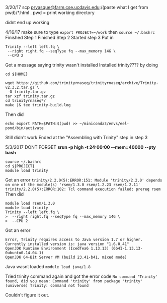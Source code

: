 3/20/17
scp prvasque@farm.cse.ucdavis.edu:/(paste what I get from pwd)/*.html .
pwd = print working directory

didnt end up working

4/16/17
make sure to type
`export PROJECT=~/work`
then
`source ~/.bashrc`
Finished Step 1
Finished Step 2
Started step 3
Put in 
```
Trinity --left left.fq \
 --right right.fq --seqType fq --max_memory 14G \
 --CPU 2
 ```
Got a message saying trinity wasn't installed
Installed trinity???? by doing
```
cd ${HOME}

wget https://github.com/trinityrnaseq/trinityrnaseq/archive/Trinity-v2.3.2.tar.gz \
 -O trinity.tar.gz
tar xzf trinity.tar.gz
cd trinityrnaseq*/
make |& tee trinity-build.log
```
Then did
```
echo export PATH=$PATH:$(pwd) >> ~/miniconda3/envs/eel-pond/bin/activate
```
Still didn't work
Ended at the "Assembling with Trinity" step in step 3

5/3/2017
DONT FORGET
**srun -p high -t 24:00:00 --mem=40000 --pty bash**

```
source ~/.bashrc
cd ${PROJECT}
module load trinity
```
Got an error
`trinity/2.2.0(5):ERROR:151: Module 'trinity/2.2.0' depends on one of the module(s) 'rsem/1.3.0 rsem/1.2.23 rsem/1.2.11'
trinity/2.2.0(5):ERROR:102: Tcl command execution failed: prereq rsem`
Then did
```
module load rsem/1.3.0
module load trinity
Trinity --left left.fq \
>  --right right.fq --seqType fq --max_memory 14G \
>  --CPU 2
```
Got an error
```
Error, Trinity requires access to Java version 1.7 or higher.  Currently installed version is: java version "1.6.0_41"
OpenJDK Runtime Environment (IcedTea6 1.13.13) (6b41-1.13.13-0ubuntu0.14.04.1)
OpenJDK 64-Bit Server VM (build 23.41-b41, mixed mode)
```
Java wasnt loaded
`module load java/1.8`

Tried trinity command again and got the error code
`No command 'Trinity' found, did you mean:
 Command 'trinity' from package 'trinity' (universe)
Trinity: command not found`

Couldn't figure it out.
